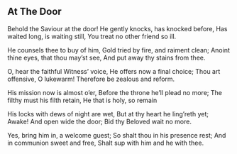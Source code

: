 ## At The Door

Behold the Saviour at the door!
He gently knocks, has knocked before,
Has waited long, is waiting still,
You treat no other friend so ill. 

He counsels thee to buy of him,
Gold tried by fire, and raiment clean;
Anoint thine eyes, that thou may’st see,
And put away thy stains from thee. 

O, hear the faithful Witness’ voice,
He offers now a final choice;
Thou art offensive, O lukewarm!
Therefore be zealous and reform. 

His mission now is almost o’er,
Before the throne he’ll plead no more;
The filthy must his filth retain,
He that is holy, so remain 

His locks with dews of night are wet,
But at thy heart he ling’reth yet;
Awake! And open wide the door;
Bid thy Beloved wait no more. 

Yes, bring him in, a welcome guest;
So shalt thou in his presence rest;
And in communion sweet and free,
Shalt sup with him and he with thee.